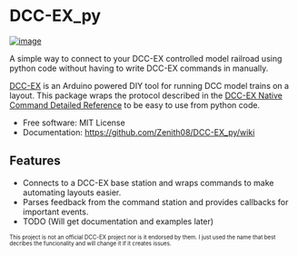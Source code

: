 # DCC-EX_py


[![image](https://img.shields.io/pypi/v/DCC-EX_py.svg)](https://pypi.python.org/pypi/DCC-EX_py)


A simple way to connect to your DCC-EX controlled model railroad using python code without having to write DCC-EX commands in manually.

[DCC-EX](https://dcc-ex.com/#gsc.tab=0) is an Arduino powered DIY tool for running DCC model trains on a layout.
This package wraps the protocol described in the [DCC-EX Native Command Detailed Reference](https://dcc-ex.com/reference/software/command-reference.html#gsc.tab=0) to be easy to use from python code.


-   Free software: MIT License
-   Documentation: https://github.com/Zenith08/DCC-EX_py/wiki


## Features

-   Connects to a DCC-EX base station and wraps commands to make automating layouts easier.
-   Parses feedback from the command station and provides callbacks for important events.
-   TODO (Will get documentation and examples later)

<sub><sup>This project is not an official DCC-EX project nor is it endorsed by them. I just used the name that best decribes the funcionality and will change it if it creates issues.</sup></sub>
